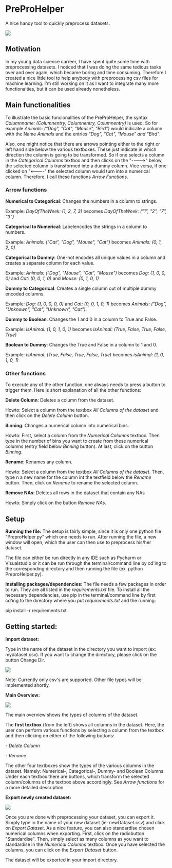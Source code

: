 # PreProHelper
A nice handy tool to quickly preprocess datasets.

<img src = "https://imgur.com/tla9Hk3.png" />

## Motivation 

In my young data science carreer, I have spent quite some time with preprocessing datasets. I noticed that I was doing the same tedious tasks over and over again, which became boring and time consuming. Therefore I created a nice little tool to help anybody with preprocessing csv files for machine learning. I'm still working on it as I want to integrate many more functionalties, but it can be used already nonetheless. 


## Main functionalities

To illustrate the basic funcionalities of the PreProHelper, the syntax *Columnname: (Columnentry, Columnentry, Columnentry)* is used. So for example *Animals: ("Dog", "Cat", "Mouse", "Bird")* would indicate a column with the Name *Animals* and the entries *"Dog", "Cat", "Mouse" and "Bird"*.

Also, one might notice that there are arrows pointing either to the right or left hand side below the various textboxes. These just indicate in which direction the column is going to be transformed. So if one selects a column in the *Categorical Columns* textbox and then clicks on the "---->" below, the selected column is transformed into a dummy column. Vice versa, if one clicked on  "<----" the selected column would turn into a numerical column. Therefore, I call these functions *Arrow Functions*.

### Arrow functions

**Numerical to Categorical**:
Changes the numbers in a column to strings.

Example: 
*DayOfTheWeek: (1, 2, 7, 3)* becomes *DayOfTheWeek: ("1", "2", "7", "3")*

**Categorical to Numerical**:
Labelencodes the strings in a column to numbers.

Example: 
*Animals: ("Cat", "Dog", "Mouse", "Cat")* becomes *Animals: (0, 1, 2, 0)*.

**Categorical to Dummy**:
One-hot encodes all unique values in a column and creates a separate column for each value.

Example: 
*Animals: ("Dog", "Mouse", "Cat", "Mouse")* becomes *Dog: (1, 0, 0, 0)* and *Cat: (0, 0, 1, 0)* and *Mouse: (0, 1, 0, 1)*

**Dummy to Categorical**:
Creates a single column out of multiple dummy encoded columns. 

Example: 
*Dog: (1, 0, 0, 0, 0)* and *Cat: (0, 0, 1, 0, 1)* becomes *Animals: ("Dog", "Unknown", "Cat", "Unknown", "Cat")*.

**Dummy to Boolean**:
Changes the 1 and 0 in a column to True and False. 

Example: 
*isAnimal: (1, 0, 1, 0, 1)* becomes *isAnimal: (True, False, True, False, True)*

**Boolean to Dummy**:
Changes the True and False in a column to 1 and 0. 

Example: 
*isAnimal: (True, False, True, False, True)* becomes *isAnimal: (1, 0, 1, 0, 1)*

### Other functions
To execute any of the other function, one always needs to press a button to trigger them. Here is short explanation of all the other functions: 

**Delete Column**:
Deletes a column from the dataset. 

Howto: Select a column from the textbox *All Columns of the dataset* and then click on the *Delete Column* button.

**Binning**:
Changes a numerical column into numerical bins.

Howto: First, select a column from the *Numerical Columns* textbox. Then type in the number of bins you want to create from these numerical columns (entry field below *Binning* button). At last, click on the button *Binning*.

**Rename**:
Renames any column. 

Howto: Select a column from the textbox *All Columns of the dataset*. Then, type n a new name for the column int the textfield below the *Rename* button. Then, click on *Rename* to rename the selected column. 

**Remove NAs**:
Deletes all rows in the dataset that contain any NAs

Howto: Simply click on the button *Remove NAs*.


## Setup

**Running the file:**
The setup is fairly simple, since it is only one python file "PreproHelper.py" which one needs to run. After running the file, a new window will open, which the user can then use to preprocess his/her dataset. 

The file can either be run directly in any IDE such as Pycharm or Visualstudio or it can be run through the terminal/command line by cd'ing to the corresponding directory and then running the file (ex. python PreproHelper.py). 

**Installing packages/dependencies:**
The file needs a few packages in order to run. They are all listed in the *requirements.txt* file.
To install all the necessary dependencies, use pip in the terminal/command line  by first cd'ing to the directory where you put *requirements.txt* and the running: 

pip install -r requirements.txt

## Getting started:

**Import dataset:**

Type in the name of the dataset in the directory you want to import (ex: mydataset.csv). If you want to change the directory, please click on the button Change Dir.  

<img src="https://imgur.com/JV6Np3F.png"/>

Note: Currently only csv's are supported. Other file types will be implemented shortly. 

**Main Overview:**

<img src="https://imgur.com/sn6gC5A.png"/>

The main overview shows the types of columns of the dataset. 

The **first textbox** (from the left) shows all columns in the dataset. 
Here, the user can perform various functions by selecting a column from the textbox and then clicking on either of the following buttons: 

*- Delete Column*

*- Rename*

The other four textboxes show the types of the various columns in the dataset. Namely: Numerical-, Categorical-, Dummy- and Boolean Columns. Under each textbox there are buttons, which transform the selected column/columns of the textbox above accordingly. See *Arrow functions* for a more detailed description. 

**Export newly created dataset:**

<img src= "https://imgur.com/BcT5lXt.png" />

Once you are done with preprocessing your dataset, you can export it. Simply type in the name of your new dataset (ie: newDataset.csv) and click on *Export Dataset*. As a nice feature, you can also standardise chosen numerical columns when exporting. First, click on the radiobutton "Standardise". Then, simply select as many columns as you want to standardise in the *Numerical Columns* textbox. Once you have selected the columns, you can click on the *Export Dataset* button. 

The dataset will be exported in your import directory. 



